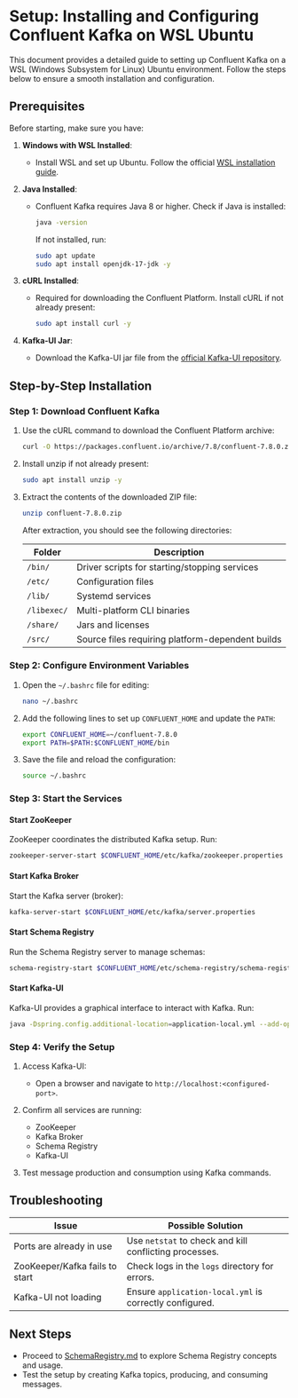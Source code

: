 # Setup: Installing and Configuring Confluent Kafka on WSL Ubuntu

This document provides a detailed guide to setting up Confluent Kafka on a WSL (Windows Subsystem for Linux) Ubuntu environment. Follow the steps below to ensure a smooth installation and configuration.

## Prerequisites

Before starting, make sure you have:

1. **Windows with WSL Installed**:

   - Install WSL and set up Ubuntu. Follow the official [WSL installation guide](https://learn.microsoft.com/en-us/windows/wsl/install).

2. **Java Installed**:

   - Confluent Kafka requires Java 8 or higher. Check if Java is installed:
     ```bash
     java -version
     ```
     If not installed, run:
     ```bash
     sudo apt update
     sudo apt install openjdk-17-jdk -y
     ```

3. **cURL Installed**:

   - Required for downloading the Confluent Platform. Install cURL if not already present:
     ```bash
     sudo apt install curl -y
     ```

4. **Kafka-UI Jar**:
   - Download the Kafka-UI jar file from the [official Kafka-UI repository](https://github.com/provectus/kafka-ui/releases).

## Step-by-Step Installation

### Step 1: Download Confluent Kafka

1. Use the cURL command to download the Confluent Platform archive:

   ```bash
   curl -O https://packages.confluent.io/archive/7.8/confluent-7.8.0.zip
   ```

2. Install unzip if not already present:

   ```bash
   sudo apt install unzip -y
   ```

3. Extract the contents of the downloaded ZIP file:

   ```bash
   unzip confluent-7.8.0.zip
   ```

   After extraction, you should see the following directories:

   | Folder      | Description                                      |
   | ----------- | ------------------------------------------------ |
   | `/bin/`     | Driver scripts for starting/stopping services    |
   | `/etc/`     | Configuration files                              |
   | `/lib/`     | Systemd services                                 |
   | `/libexec/` | Multi-platform CLI binaries                      |
   | `/share/`   | Jars and licenses                                |
   | `/src/`     | Source files requiring platform-dependent builds |

### Step 2: Configure Environment Variables

1. Open the `~/.bashrc` file for editing:

   ```bash
   nano ~/.bashrc
   ```

2. Add the following lines to set up `CONFLUENT_HOME` and update the `PATH`:

   ```bash
   export CONFLUENT_HOME=~/confluent-7.8.0
   export PATH=$PATH:$CONFLUENT_HOME/bin
   ```

3. Save the file and reload the configuration:
   ```bash
   source ~/.bashrc
   ```

### Step 3: Start the Services

#### Start ZooKeeper

ZooKeeper coordinates the distributed Kafka setup. Run:

```bash
zookeeper-server-start $CONFLUENT_HOME/etc/kafka/zookeeper.properties
```

#### Start Kafka Broker

Start the Kafka server (broker):

```bash
kafka-server-start $CONFLUENT_HOME/etc/kafka/server.properties
```

#### Start Schema Registry

Run the Schema Registry server to manage schemas:

```bash
schema-registry-start $CONFLUENT_HOME/etc/schema-registry/schema-registry.properties
```

#### Start Kafka-UI

Kafka-UI provides a graphical interface to interact with Kafka. Run:

```bash
java -Dspring.config.additional-location=application-local.yml --add-opens java.rmi/javax.rmi.ssl=ALL-UNNAMED -jar kafka-ui.jar
```

### Step 4: Verify the Setup

1. Access Kafka-UI:

   - Open a browser and navigate to `http://localhost:<configured-port>`.

2. Confirm all services are running:

   - ZooKeeper
   - Kafka Broker
   - Schema Registry
   - Kafka-UI

3. Test message production and consumption using Kafka commands.

## Troubleshooting

| Issue                          | Possible Solution                                       |
| ------------------------------ | ------------------------------------------------------- |
| Ports are already in use       | Use `netstat` to check and kill conflicting processes.  |
| ZooKeeper/Kafka fails to start | Check logs in the `logs` directory for errors.          |
| Kafka-UI not loading           | Ensure `application-local.yml` is correctly configured. |

## Next Steps

- Proceed to [SchemaRegistry.md](./SchemaRegistry.md) to explore Schema Registry concepts and usage.
- Test the setup by creating Kafka topics, producing, and consuming messages.
